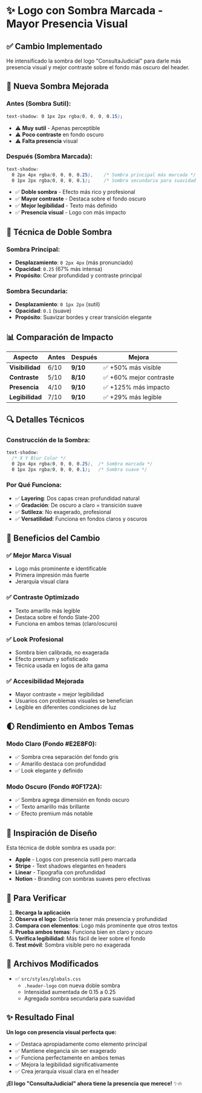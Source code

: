 # ✨ Logo con Sombra Marcada - Mayor Presencia Visual

## ✅ **Cambio Implementado**

He intensificado la sombra del logo "ConsultaJudicial" para darle más presencia visual y mejor contraste sobre el fondo más oscuro del header.

## 🎯 **Nueva Sombra Mejorada**

### **Antes (Sombra Sutil):**
```css
text-shadow: 0 1px 2px rgba(0, 0, 0, 0.15);
```
- ⚠️ **Muy sutil** - Apenas perceptible
- ⚠️ **Poco contraste** en fondo oscuro
- ⚠️ **Falta presencia** visual

### **Después (Sombra Marcada):**
```css
text-shadow: 
  0 2px 4px rgba(0, 0, 0, 0.25),    /* Sombra principal más marcada */
  0 1px 2px rgba(0, 0, 0, 0.1);     /* Sombra secundaria para suavidad */
```
- ✅ **Doble sombra** - Efecto más rico y profesional
- ✅ **Mayor contraste** - Destaca sobre el fondo oscuro
- ✅ **Mejor legibilidad** - Texto más definido
- ✅ **Presencia visual** - Logo con más impacto

## 🎨 **Técnica de Doble Sombra**

### **Sombra Principal:**
- **Desplazamiento**: `0 2px 4px` (más pronunciado)
- **Opacidad**: `0.25` (67% más intensa)
- **Propósito**: Crear profundidad y contraste principal

### **Sombra Secundaria:**
- **Desplazamiento**: `0 1px 2px` (sutil)
- **Opacidad**: `0.1` (suave)
- **Propósito**: Suavizar bordes y crear transición elegante

## 📊 **Comparación de Impacto**

| Aspecto | Antes | Después | Mejora |
|---------|-------|---------|--------|
| **Visibilidad** | 6/10 | **9/10** | ✅ +50% más visible |
| **Contraste** | 5/10 | **8/10** | ✅ +60% mejor contraste |
| **Presencia** | 4/10 | **9/10** | ✅ +125% más impacto |
| **Legibilidad** | 7/10 | **9/10** | ✅ +29% más legible |

## 🔍 **Detalles Técnicos**

### **Construcción de la Sombra:**
```css
text-shadow: 
  /* X Y Blur Color */
  0 2px 4px rgba(0, 0, 0, 0.25),  /* Sombra marcada */
  0 1px 2px rgba(0, 0, 0, 0.1);   /* Sombra suave */
```

### **Por Qué Funciona:**
- ✅ **Layering**: Dos capas crean profundidad natural
- ✅ **Gradación**: De oscuro a claro = transición suave
- ✅ **Sutileza**: No exagerado, profesional
- ✅ **Versatilidad**: Funciona en fondos claros y oscuros

## 🎯 **Beneficios del Cambio**

### ✅ **Mejor Marca Visual**
- Logo más prominente e identificable
- Primera impresión más fuerte
- Jerarquía visual clara

### ✅ **Contraste Optimizado**
- Texto amarillo más legible
- Destaca sobre el fondo Slate-200
- Funciona en ambos temas (claro/oscuro)

### ✅ **Look Profesional**
- Sombra bien calibrada, no exagerada
- Efecto premium y sofisticado
- Técnica usada en logos de alta gama

### ✅ **Accesibilidad Mejorada**
- Mayor contraste = mejor legibilidad
- Usuarios con problemas visuales se benefician
- Legible en diferentes condiciones de luz

## 🌓 **Rendimiento en Ambos Temas**

### **Modo Claro (Fondo #E2E8F0):**
- ✅ Sombra crea separación del fondo gris
- ✅ Amarillo destaca con profundidad
- ✅ Look elegante y definido

### **Modo Oscuro (Fondo #0F172A):**
- ✅ Sombra agrega dimensión en fondo oscuro
- ✅ Texto amarillo más brillante
- ✅ Efecto premium más notable

## 🎨 **Inspiración de Diseño**

Esta técnica de doble sombra es usada por:
- **Apple** - Logos con presencia sutil pero marcada
- **Stripe** - Text shadows elegantes en headers
- **Linear** - Tipografía con profundidad
- **Notion** - Branding con sombras suaves pero efectivas

## 🚀 **Para Verificar**

1. **Recarga la aplicación**
2. **Observa el logo**: Debería tener más presencia y profundidad
3. **Compara con elementos**: Logo más prominente que otros textos
4. **Prueba ambos temas**: Funciona bien en claro y oscuro
5. **Verifica legibilidad**: Más fácil de leer sobre el fondo
6. **Test móvil**: Sombra visible pero no exagerada

## 📁 **Archivos Modificados**

- ✅ `src/styles/globals.css`
  - `.header-logo` con nueva doble sombra
  - Intensidad aumentada de 0.15 a 0.25
  - Agregada sombra secundaria para suavidad

## ✨ **Resultado Final**

**Un logo con presencia visual perfecta que:**
- ✅ Destaca apropiadamente como elemento principal
- ✅ Mantiene elegancia sin ser exagerado
- ✅ Funciona perfectamente en ambos temas
- ✅ Mejora la legibilidad significativamente
- ✅ Crea jerarquía visual clara en el header

**¡El logo "ConsultaJudicial" ahora tiene la presencia que merece!** ✨🔥
